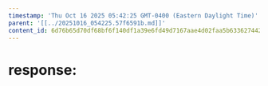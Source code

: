 ```yaml
---
timestamp: 'Thu Oct 16 2025 05:42:25 GMT-0400 (Eastern Daylight Time)'
parent: '[[../20251016_054225.57f6591b.md]]'
content_id: 6d76b65d70df68bf6f140df1a39e6fd49d7167aae4d02faa5b63362744266256
---
```


# response:
